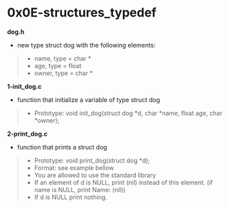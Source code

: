 # 0x0E-structures_typedef

**dog.h**
* new type struct dog with the following elements:

> * name, type = char *
> * age, type = float
> * owner, type = char *

**1-init_dog.c**
* function that initialize a variable of type struct dog

> * Prototype: void init_dog(struct dog *d, char *name, float age, char *owner);

**2-print_dog.c**
* function that prints a struct dog

> * Prototype: void print_dog(struct dog *d);
> * Format: see example bellow
> * You are allowed to use the standard library
> * If an element of d is NULL, print (nil) instead of this element. (if name is NULL, print Name: (nil))
> * If d is NULL print nothing.
